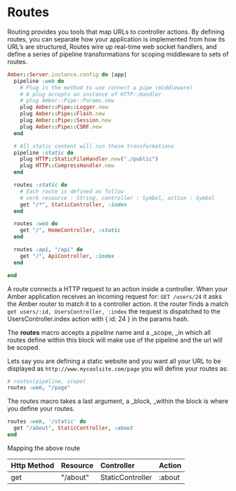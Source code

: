 # Routes

Routing provides you tools that map URLs to controller actions. By defining routes, you can separate how your application is implemented from how its URL’s are structured, Routes wire up real-time web socket handlers, and define a series of pipeline transformations for scoping middleware to sets of routes.

```ruby
Amber::Server.instance.config do |app|
  pipeline :web do
    # Plug is the method to use connect a pipe (middleware)
    # A plug accepts an instance of HTTP::Handler
    # plug Amber::Pipe::Params.new
    plug Amber::Pipe::Logger.new
    plug Amber::Pipe::Flash.new
    plug Amber::Pipe::Session.new
    plug Amber::Pipe::CSRF.new
  end

  # All static content will run these transformations
  pipeline :static do
    plug HTTP::StaticFileHandler.new("./public")
    plug HTTP::CompressHandler.new
  end

  routes :static do
    # Each route is defined as follow
    # verb resource : String, controller : Symbol, action : Symbol
    get "/*", StaticController, :index
  end

  routes :web do
    get "/", HomeController, :static
  end

  routes :api, "/api" do
    get "/", ApiController, :index
  end

end
```

A route connects a HTTP request to an action inside a controller. When your Amber application receives an incoming request for:  `GET /users/24` it asks the Amber router to match it to a controller action. it the router finds a match `get users/:id, UsersController, :index` the request is dispatched to the UsersController.index action with { id: 24 } in the params hash.

The **routes** macro accepts a _pipeline_ name and a \_scope, \_in which all routes define within this block will make use of the pipeline and the url will be scoped.

Lets say you are defining a static website and you want all your URL to be displayed as `http://www.mycoolsite.com/page` you will define your routes as:

```ruby
# routes(pipeline, scope)
routes :web, "/page"
```

The routes macro takes a last argument, a \_block, \_within the block is where you define your routes.

```ruby
routes :web, '/static' do
  get "/about", StaticController, :about
end
```

Mapping the above route

| Http Method | Resource | Controller | Action |
| :--- | :--- | :--- | :--- |
| get | "/about" | StaticController | :about |



